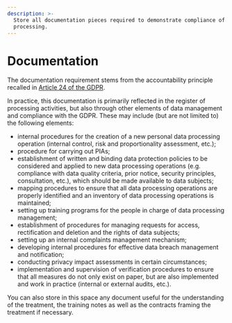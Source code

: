 ```yaml
---
description: >-
  Store all documentation pieces required to demonstrate compliance of this
  processing.
---
```


# Documentation

The documentation requirement stems from the accountability principle recalled in [Article 24 of the GDPR](https://eur-lex.europa.eu/eli/reg/2016/679/oj#d1e3043-1-1).&#x20;

In practice, this documentation is primarily reflected in the register of processing activities, but also through other elements of data management and compliance with the GDPR. These may include (but are not limited to) the following elements:

* internal procedures for the creation of a new personal data processing operation (internal control, risk and proportionality assessment, etc.);&#x20;
* procedure for carrying out PIAs;
* establishment of written and binding data protection policies to be considered and applied to new data processing operations (e.g. compliance with data quality criteria, prior notice, security principles, consultation, etc.), which should be made available to data subjects;
* mapping procedures to ensure that all data processing operations are properly identified and an inventory of data processing operations is maintained;
* setting up training programs for the people in charge of data processing management;
* establishment of procedures for managing requests for access, rectification and deletion and the rights of data subjects;
* setting up an internal complaints management mechanism;
* developing internal procedures for effective data breach management and notification;
* conducting privacy impact assessments in certain circumstances;
* implementation and supervision of verification procedures to ensure that all measures do not only exist on paper, but are also implemented and work in practice (internal or external audits, etc.).

You can also store in this space any document useful for the understanding of the treatment, the training notes as well as the contracts framing the treatment if necessary.

